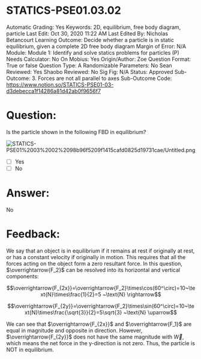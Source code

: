 # STATICS-PSE01.03.02

Automatic Grading: Yes
Keywords: 2D, equilibrium, free body diagram, particle
Last Edit: Oct 30, 2020 11:22 AM
Last Edited By: Nicholas Betancourt
Learning Outcome: Decide whether a particle is in static equilibrium, given a complete 2D free body diagram
Margin of Error: N/A
Module: Module 1: Identify and solve statics problems for particles (P)
Needs Calculator: No
On Mobius: Yes
Origin/Author: Zoe
Question Format: True or false
Question Type: A
Randomizable Parameters: No
Sean Reviewed: Yes
Shaobo Reviewed: No
Sig Fig: N/A
Status: Approved
Sub-Outcome: 3. Forces are not all parallel to axes
Sub-Outcome Code: https://www.notion.so/STATICS-PSE01-03-d3debecca1f14286a81d42ab0f9656f7

# Question:

Is the particle shown in the following FBD in equilibrium?

![STATICS-PSE01%2003%2002%2098b96f5209f1415cafd0825d19731cae/Untitled.png](STATICS-PSE01%2003%2002%2098b96f5209f1415cafd0825d19731cae/Untitled.png)

- [ ]  Yes
- [ ]  No

# Answer:

No

# Feedback:

We say that an object is in equilibrium if it remains at rest if originally at rest, or has a constant velocity if originally in motion. This requires that all the forces acting on the object form a zero resultant force. In this question, $\overrightarrow{F_2}$ can be resolved into its horizontal and vertical components:

$$\overrightarrow{F_{2x}}=\overrightarrow{F_2}\times\cos(60^\circ)=10~\text{N}\times\frac{1}{2}=5 ~\text{N} \rightarrow$$

$$\overrightarrow{F_{2y}}=\overrightarrow{F_2}\times\sin(60^\circ)=10~\text{N}\times\frac{\sqrt{3}}{2}=5\sqrt{3} ~\text{N} \uparrow$$

We can see that $\overrightarrow{F_{2x}}$  and $\overrightarrow{F_1}$ are equal in magnitude and opposite in direction. However, $\overrightarrow{F_{2y}}$ does not have the same magnitude with $\overrightarrow{W}$, which means the net force in the y-direction is not zero. Thus, the particle is NOT in equilibrium.